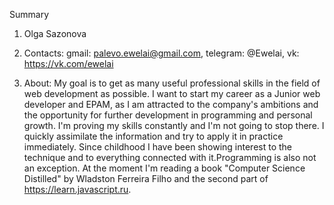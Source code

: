 Summary
1. Olga Sazonova

2. Contacts: gmail: palevo.ewelai@gmail.com, telegram: @Ewelai, vk: https://vk.com/ewelai

3. About: My goal is to get as many useful professional skills in the field of web development as possible. I want to start my career as a Junior web developer and EPAM, as I am attracted to the company's ambitions and the opportunity for further development in programming and personal growth. I'm proving my skills constantly and I'm not going to stop there. I quickly assimilate the information and try to apply it in practice immediately. Since childhood I have been showing interest to the technique and to everything connected with it.Programming is also not an exception. At the moment I'm reading a book "Computer Science Distilled" by Wladston Ferreira Filho and the second part of https://learn.javascript.ru.
